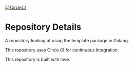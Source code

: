 [![CircleCI](https://circleci.com/gh/redvg/go-template-example-with-circle-ci.svg?style=svg)](https://circleci.com/gh/redvg/go-template-example-with-circle-ci)

# Repository Details

A repository looking at using the template package in Golang. 

This repository uses Circle CI for continuous Integration.

This repository is built with love.